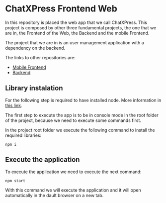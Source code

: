 # ChatXPress Frontend Web

In this repository is placed the web app that we call ChatXPress. This project is composed by other three fundamental projects, the one that we are in, the Frontend of the Web, the Backend and the mobile Frontend.

The project that we are in is an user management application with a dependency on the backend.

The links to other repositories are:

- [Mobile Frontend](https://github.com/AmandaRaveloCabrera/ChatXPress-frontend.git)
- [Backend](https://github.com/SaulArteaga/ChatXPress-Backend.git)

## Library instalation

For the following step is required to have installed node. More information in [this link](https://nodejs.org/en/download).

The first step to execute the app is to be in console mode in the root folder of the project, because we need to execute some commands first.

In the project root folder we execute the following command to install the required libraries:

```shell
npm i
```

## Execute the application

To execute the application we need to execute the next command:

```shell
npm start
```

With this command we will execute the application and it will open automatically in the dault browser on a new tab.
